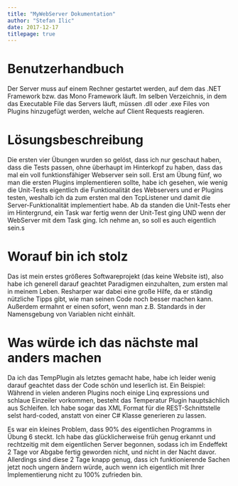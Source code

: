 ```yaml
---
title: "MyWebServer Dokumentation"
author: "Stefan Ilic"
date: 2017-12-17
titlepage: true
---
```


Benutzerhandbuch
================

Der Server muss auf einem Rechner gestartet werden, auf dem das .NET Framework bzw. das Mono Framework läuft. Im selben Verzeichnis, in dem das Executable File das Servers läuft, müssen .dll oder .exe Files von Plugins hinzugefügt werden, welche auf Client Requests reagieren. 

Lösungsbeschreibung
===================

Die ersten vier Übungen wurden so gelöst, dass ich nur geschaut haben, dass die Tests passen, ohne überhaupt im Hinterkopf zu haben, dass das mal ein voll funktionsfähiger Webserver sein soll. Erst am Übung fünf, wo man die ersten Plugins implementieren sollte, habe ich gesehen, wie wenig die Unit-Tests eigentlich die Funktionalität des Webservers und er Plugins testen, weshalb ich da zum ersten mal den TcpListener und damit die Server-Funktionalität implementiert habe. Ab da standen die Unit-Tests eher im Hintergrund, ein Task war fertig wenn der Unit-Test ging UND wenn der WebServer mit dem Task ging. Ich nehme an, so soll es auch eigentlich sein.s

Worauf bin ich stolz
====================

Das ist mein erstes größeres Softwareprojekt (das keine Website ist), also habe ich generell darauf geachtet Paradigmen einzuhalten, zum ersten mal in meinem Leben. Resharper war dabei eine große Hilfe, da er ständig nützliche Tipps gibt, wie man seinen Code noch besser machen kann. Außerdem ermahnt er einen sofort, wenn man z.B. Standards in der Namensgebung von Variablen nicht einhält.

Was würde ich das nächste mal anders machen
===========================================

Da ich das TempPlugin als letztes gemacht habe, habe ich leider wenig darauf geachtet dass der Code schön und leserlich ist. Ein Beispiel: Während in vielen anderen Plugins noch einige Linq expressions und schlaue Einzeiler vorkommen, besteht das Temperatur Plugin hauptsächlich aus Schleifen. Ich habe sogar das XML Format für die REST-Schnittstelle selst hard-coded, anstatt von einer C# Klasse generieren zu lassen.

Es war ein kleines Problem, dass 90% des eigentlichen Programms in Übung 6 steckt. Ich habe das glücklicherweise früh genug erkannt und rechtzeitig mit dem eigentlichen Server begonnen, sodass ich im Endeffekt 2 Tage vor Abgabe fertig geworden nicht, und nicht in der Nacht davor. Allerdings sind diese 2 Tage knapp genug, dass ich funktionierende Sachen jetzt noch ungern ändern würde, auch wenn ich eigentlich mit Ihrer Implementierung nicht zu 100% zufrieden bin.